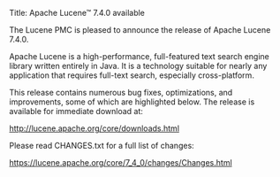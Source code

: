 Title: Apache Lucene™ 7.4.0 available

The Lucene PMC is pleased to announce the release of Apache Lucene 7.4.0.

Apache Lucene is a high-performance, full-featured text search engine library written entirely in Java. It is a technology suitable for nearly any application that requires full-text search, especially cross-platform.

This release contains numerous bug fixes, optimizations, and improvements, some of which are highlighted below. The release is available for immediate download at:

  <http://lucene.apache.org/core/downloads.html>

Please read CHANGES.txt for a full list of changes:

  <https://lucene.apache.org/core/7_4_0/changes/Changes.html>


